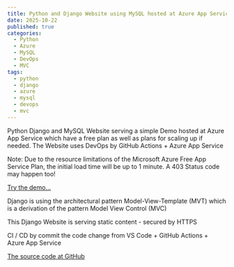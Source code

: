 ```yaml
---
title: Python and Django Website using MySQL hosted at Azure App Service serving a Demo
date: 2025-10-22
published: true
categories:
  - Python
  - Azure
  - MySQL
  - DevOps
  - MVC
tags:
  - python
  - django
  - azure
  - mysql
  - devops
  - mvc
---
```


Python Django and MySQL Website serving a simple Demo hosted at Azure App Service which have a free plan as well as plans for scaling up if needed. The Website uses DevOps by GitHub Actions + Azure App Service

<p>Note: Due to the resource limitations of the Microsoft Azure Free App Service Plan, the initial load time will be up to 1 minute. A 403 Status code may happen too!</p>

<a href="https://pso-django-demo.azurewebsites.net" target="_blank" title="Django Website at Azure App Service">Try the demo...</a>

Django is using the architectural pattern Model-View-Template (MVT) which is a derivation of the pattern Model View Control (MVC) 

This Django Website is serving static content - secured by HTTPS

CI / CD by commit the code change from VS Code + GitHub Actions + Azure App Service

<a href="https://github.com/persteenolsen/django-azure-demo" target="_blank">The source code at GitHub</a>
